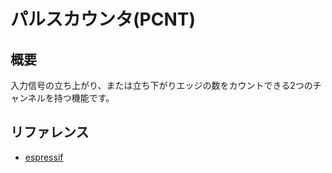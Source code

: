 # パルスカウンタ(PCNT)

## 概要

入力信号の立ち上がり、または立ち下がりエッジの数をカウントできる2つのチャンネルを持つ機能です。

## リファレンス
- [espressif](https://docs.espressif.com/projects/esp-idf/en/latest/api-reference/peripherals/pcnt.html)
